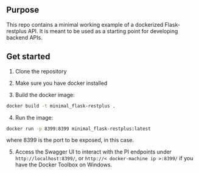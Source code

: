 ## Purpose

This repo contains a minimal working example of a dockerized Flask-restplus API. It is meant to be used as a starting point for developing backend APIs.

## Get started

1. Clone the repository

2. Make sure you have docker installed

3. Build the docker image: 

```bash
docker build -t minimal_flask-restplus .
```

4. Run the image:

```bash
docker run -p 8399:8399 minimal_flask-restplus:latest
```

where 8399 is the port to be exposed, in this case.

5. Access the Swagger UI to interact with the PI endpoints under `http://localhost:8399/`, or `http://< docker-machine ip >:8399/` if you have the Docker Toolbox on Windows.

